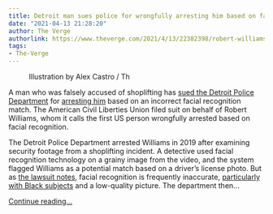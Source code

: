 ```yaml
---
title: Detroit man sues police for wrongfully arresting him based on facial recognition
date: "2021-04-13 21:28:20"
author: The Verge
authorlink: https://www.theverge.com/2021/4/13/22382398/robert-williams-detroit-police-department-aclu-lawsuit-facial-recognition-wrongful-arrest
tags:
- The-Verge
---
```

<figure>
      <img alt="" src="https://cdn.vox-cdn.com/thumbor/Eej5qpe8qSL7BEn6DYq6kMh8edw=/0x0:2040x1360/1310x873/cdn.vox-cdn.com/uploads/chorus_image/image/69121479/acastro_180730_1777_facial_recognition_0002.0.jpg" />
        <figcaption>Illustration by Alex Castro / Th</figcaption>
    </figure>

  <p id="lO3tqz">A man who was falsely accused of shoplifting has <a href="https://www.aclu.org/press-releases/michigan-father-sues-detroit-police-department-wrongful-arrest-based-faulty-facial">sued the Detroit Police Department</a> for <a href="https://www.nytimes.com/2020/06/24/technology/facial-recognition-arrest.html">arresting him</a> based on an incorrect facial recognition match. The American Civil Liberties Union filed suit on behalf of Robert Williams, whom it calls the first US person wrongfully arrested based on facial recognition.</p>
<p id="gMBe1c">The Detroit Police Department arrested Williams in 2019 after examining security footage from a shoplifting incident. A detective used facial recognition technology on a grainy image from the video, and the system flagged Williams as a potential match based on a driver’s license photo. But as <a href="https://www.aclumich.org/en/press-releases/farmington-hills-father-sues-detroit-police-department-wrongful-arrest-based-faulty">the lawsuit notes</a>, facial recognition is frequently inaccurate, <a href="https://www.theverge.com/2019/12/20/21031255/facial-recognition-algorithm-bias-gender-race-age-federal-nest-investigation-analysis-amazon">particularly with Black subjects</a> and a low-quality picture. The department then...</p>
  <p>
    <a href="https://www.theverge.com/2021/4/13/22382398/robert-williams-detroit-police-department-aclu-lawsuit-facial-recognition-wrongful-arrest">Continue reading&hellip;</a>
  </p>